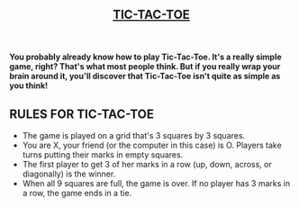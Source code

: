 <p align="center">
  <a href="ishubham010.github.io/tic-tac-toe/">
    <h2 align="center">TIC-TAC-TOE</h2>
  </a>
</p> 

<br />

#### You probably already know how to play Tic-Tac-Toe. It's a really simple game, right? That's what most people think. But if you really wrap your brain around it, you'll discover that Tic-Tac-Toe isn't quite as simple as you think!



## RULES FOR TIC-TAC-TOE

* The game is played on a grid that's 3 squares by 3 squares.
* You are X, your friend (or the computer in this case) is O. Players take turns putting their marks in empty squares.
* The first player to get 3 of her marks in a row (up, down, across, or diagonally) is the winner.
* When all 9 squares are full, the game is over. If no player has 3 marks in a row, the game ends in a tie.